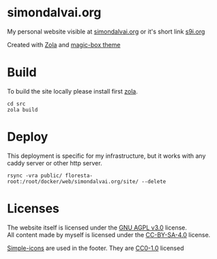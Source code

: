 # simondalvai.org
My personal website visible at [simondalvai.org](https://simondalvai.org/) or it's short link [s9i.org](https://s9i.org/)

Created with [Zola](https://www.getzola.org/) and [magic-box theme](https://github.com/dulvui/magic-box)


# Build
To build the site locally please install first [zola](https://www.getzola.org/).
```
cd src
zola build
```

# Deploy
This deployment is specific for my infrastructure, but it works with any caddy server or other http server.
```
rsync -vra public/ floresta-root:/root/docker/web/simondalvai.org/site/ --delete
```

# Licenses
The website itself is licensed under the [GNU AGPL v3.0](LICENSE) license.  
All content made by myself is licensed under the [CC-BY-SA-4.0](https://creativecommons.org/licenses/by-sa/4.0/) license.

[Simple-icons](https://github.com/simple-icons/simple-icons) are used in the footer. They are [CC0-1.0](https://github.com/simple-icons/simple-icons/blob/develop/LICENSE.md) licensed
